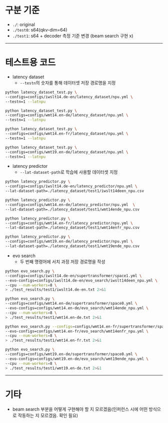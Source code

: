 # 구분 기준 
* `./`: original
* `./test0`: s64(qkv-dim=64)
* `./test1`: s64 + decoder 측정 기준 변경 (beam search 구현 x)

---

# 테스트용 코드 
* latency dataset   
    * `--testn`의 숫자를 통해 데이터셋 저장 경로명을 지정

```sh
python latency_dataset_test.py \
--configs=configs/iwslt14.de-en/latency_dataset/npu.yml \
--testn=1 --latnpu

python latency_dataset_test.py \
--configs=configs/wmt14.en-de/latency_dataset/npu.yml \
--testn=1 --latnpu

python latency_dataset_test.py \
--configs=configs/wmt14.en-fr/latency_dataset/npu.yml \
--testn=1 --latnpu

python latency_dataset_test.py \
--configs=configs/wmt19.en-de/latency_dataset/npu.yml \
--testn=1 --latnpu
```

* latency predictor  
    * `--lat-dataset-path`로 학습에 사용할 데이터셋 지정

```sh
python latency_predictor.py \
--configs=configs/iwslt14.de-en/latency_predictor/npu.yml \
--lat-dataset-path=./latency_dataset/test1/iwslt14deen_npu.csv

python latency_predictor.py \
--configs=configs/wmt14.en-de/latency_predictor/npu.yml  \
--lat-dataset-path=./latency_dataset/test1/wmt14ende_npu.csv

python latency_predictor.py \
--configs=configs/wmt14.en-fr/latency_predictor/npu.yml \
--lat-dataset-path=./latency_dataset/test1/wmt14enfr_npu.csv

python latency_predictor.py \
--configs=configs/wmt19.en-de/latency_predictor/npu.yml \
--lat-dataset-path=./latency_dataset/test1/wmt19ende_npu.csv
```

* evo search  
    * 두 번째 명령어에 서치 과정 저장 경로명을 작성

```sh
python evo_search.py \
--configs=configs/iwslt14.de-en/supertransformer/space1.yml \
--evo-configs=configs/iwslt14.de-en/evo_search/iwslt14deen_npu.yml \
--cpu --num-workers=8 \
> ./test_results/test1/iwslt14.de-en.txt 2>&1

python evo_search.py \
--configs=configs/wmt14.en-de/supertransformer/space0.yml \
--evo-configs=configs/wmt14.en-de/evo_search/wmt14ende_npu.yml \
--cpu --num-workers=8 \
> ./test_results/test1/wmt14.en-de.txt 2>&1

python evo_search.py --configs=configs/wmt14.en-fr/supertransformer/space0.yml \
--evo-configs=configs/wmt14.en-fr/evo_search/wmt14enfr_npu.yml \
--cpu --num-workers=8 \
> ./test_results/test1/wmt14.en-fr.txt 2>&1

python evo_search.py \
--configs=configs/wmt19.en-de/supertransformer/space0.yml \
--evo-configs=configs/wmt19.en-de/evo_search/wmt19ende_npu.yml \
--cpu --num-workers=8 \
> ./test_results/test1/wmt19.en-de.txt 2>&1
```

---

# 기타

* beam search 부분을 어떻게 구현해야 할 지 모르겠음(인퍼런스 시에 어떤 방식으로 작동하는 지 모르겠음. 확인 필요)

